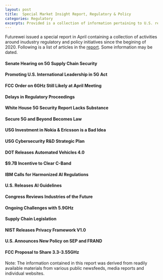 ```yaml
---
layout: post
title:  Special Market Insight Report, Regulatory & Policy
categories: Regulatory
excerpts: Provided is a collection of information pertaining to U.S. regulatory & policy initiatives since January 2020
---
```


Futurewei issued a special report in April containing a collection of activities around inudustry regulatory and policy initiatives since the begining of 2020. Following is a list of articles in the [report](reports/Market-Insights-SE1-March2020.pdf). Some information may be dated.

#### Senate Hearing on 5G Supply Chain Security
#### Promoting U.S. International Leadership in 5G Act
#### FCC Order on 6GHz Still Likely at April Meeting
#### Delays in Regulatory Proceedings
#### White House 5G Security Report Lacks Substance
#### Secure 5G and Beyond Becomes Law
#### USG Investment in Nokia & Ericsson is a Bad Idea
#### USG Cybersecurity R&D Strategic Plan
#### DOT Releases Automated Vehicles 4.0
#### $9.7B Incentive to Clear C-Band
#### IBM Calls for Harmonized AI Regulations
#### U.S. Releases AI Guidelines
#### Congress Reviews Industries of the Future
#### Ongoing Challenges with 5.9GHz
#### Supply Chain Legislation
#### NIST Releases Privacy Framework V1.0
#### U.S. Announces New Policy on SEP and FRAND
#### FCC Proposal to Share 3.3-3.55GHz

Note: The information contained in this report was derived from readily available materials from various public newsfeeds, media reports and individual websites.
